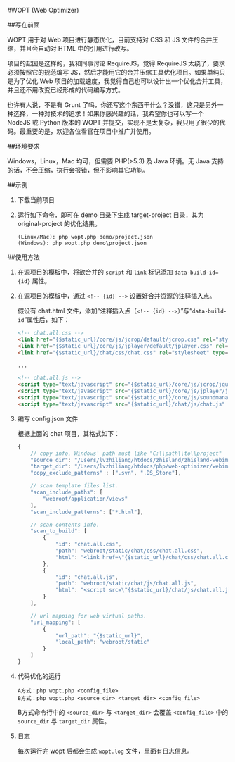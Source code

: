 #WOPT (Web Optimizer)

##写在前面

WOPT 用于对 Web 项目进行静态优化，目前支持对 CSS 和 JS 文件的合并压缩，并且会自动对 HTML 中的引用进行改写。

项目的起因是这样的，我和同事讨论 RequireJS，觉得 RequireJS 太绕了，要求必须按照它的规范编写 JS，然后才能用它的合并压缩工具优化项目。如果单纯只是为了优化 Web 项目的加载速度，我觉得自己也可以设计出一个优化合并工具，并且还不用改变已经形成的代码编写方式。

也许有人说，不是有 Grunt 了吗，你还写这个东西干什么？没错，这只是另外一种选择，一种对技术的追求！如果你感兴趣的话，我希望你也可以写一个 NodeJS 或 Python 版本的 WOPT 并提交，实现不是太复杂，我只用了很少的代码。最重要的是，欢迎各位看官在项目中推广并使用。


##环境要求

Windows，Linux，Mac 均可，但需要 PHP(>5.3) 及 Java 环境。无 Java 支持的话，不会压缩，执行会报错，但不影响​其它功能。

##示例

1. 下载当前项目

2. 运行如下命令，即可在 demo 目录下生成 target-project 目录，其为 original-project 的优化结果。
	```
	(Linux/Mac): php wopt.php demo/project.json
	(Windows): php wopt.php demo\project.json
	```


##使用方法

1.  在源项目的模板中，将欲合并的 `script` 和 `link` 标记添加 `data-build-id={id}` 属性。

2.	在源项目的模板中，通过 `<!-- {id} -->` 设置好合并资源的注释插入点。

	假设有 chat.html 文件，添加“注释插入点（`<!-- {id} -->`）”与“`data-build-id`”属性后，如下：

	```html
	<!-- chat.all.css -->
	<link href="{$static_url}/core/js/jcrop/default/jcrop.css" rel="stylesheet" type="text/css" data-build-id="chat.all.css"/>
	<link href="{$static_url}/core/js/jplayer/default/jplayer.css" rel="stylesheet" type="text/css" data-build-id="chat.all.css"/>
	<link href="{$static_url}/chat/css/chat.css" rel="stylesheet" type="text/css" data-build-id="chat.all.css"/>

	...
	
	<!-- chat.all.js -->
	<script type="text/javascript" src="{$static_url}/core/js/jcrop/jquery.jcrop.js" data-build-id="chat.all.js"></script>
	<script type="text/javascript" src="{$static_url}/core/js/jplayer/jquery.jplayer.js" data-build-id="chat.all.js"></script>
	<script type="text/javascript" src="{$static_url}/core/js/soundmanager2/soundmanager2.js" data-build-id="chat.all.js"></script>
	<script type="text/javascript" src="{$static_url}/chat/js/chat.js" data-build-id="chat.all.js"></script>
	```

3.  编写 config.json 文件

	根据上面的 chat 项目，其格式如下：

	```javascript
	{
		// copy info, Windows' path must like "C:\\path\\to\\project"
		"source_dir": "/Users/lvzhiliang/htdocs/zhisland/zhisland-webim-dev",
		"target_dir": "/Users/lvzhiliang/htdocs/php/web-optimizer/webim",
		"copy_exclude_patterns" : [".svn", ".DS_Store"],

		// scan template files list.
		"scan_include_paths": [
			"webroot/application/views"
		],
		"scan_include_patterns": ["*.html"],

		// scan contents info.
		"scan_to_build": [
			{
				"id": "chat.all.css",
				"path": "webroot/static/chat/css/chat.all.css",
				"html": "<link href=\"{$static_url}/chat/css/chat.all.css\" rel=\"stylesheet\" type=\"text/css\" />"
			},
			{
				"id": "chat.all.js",
				"path": "webroot/static/chat/js/chat.all.js",
				"html": "<script src=\"{$static_url}/chat/js/chat.all.js\" type=\"text/javascript\"></script>"
			}
		],

		// url mapping for web virtual paths.
		"url_mapping": [
			{
				"url_path": "{$static_url}",
				"local_path": "webroot/static"
			}
		]
	}
	```

4.  代码优化的运行
	```
	A方式：php wopt.php <config_file>
	B方式：php wopt.php <source_dir> <target_dir> <config_file>
	```
	B方式命令行中的 `<source_dir>` 与 `<target_dir>` 会覆盖 `<config_file>` 中的 `source_dir` 与 `target_dir` 属性。

5.  日志

	每次运行完 wopt 后都会生成 `wopt.log` 文件，里面有日志信息。
